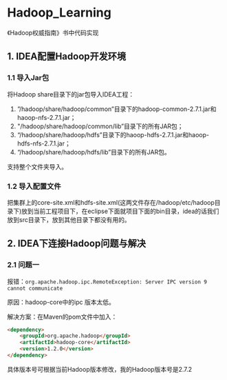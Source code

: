 # Hadoop_Learning
《Hadoop权威指南》书中代码实现
## 1. IDEA配置Hadoop开发环境
### 1.1 导入Jar包
将Hadoop share目录下的jar包导入IDEA工程：
1. ”/hadoop/share/hadoop/common”目录下的hadoop-common-2.7.1.jar和haoop-nfs-2.7.1.jar；
2. "/hadoop/share/hadoop/common/lib”目录下的所有JAR包；
3. “/hadoop/share/hadoop/hdfs”目录下的haoop-hdfs-2.7.1.jar和haoop-hdfs-nfs-2.7.1.jar；
4. “/hadoop/share/hadoop/hdfs/lib”目录下的所有JAR包。

支持整个文件夹导入。
### 1.2 导入配置文件
把集群上的core-site.xml和hdfs-site.xml(这两文件存在/hadoop/etc/hadoop目录下)放到当前工程项目下，在eclipse下面就项目下面的bin目录，idea的话我们放到src目录下，放到其他目录下都没有用的。
## 2. IDEA下连接Hadoop问题与解决
### 2.1 问题一
报错：`org.apache.hadoop.ipc.RemoteException: Server IPC version 9 cannot communicate`

原因：hadoop-core中的ipc 版本太低。

解决方案：在Maven的pom文件中加入：
```html
<dependency>
    <groupId>org.apache.hadoop</groupId>
    <artifactId>hadoop-core</artifactId>
    <version>1.2.0</version>
</dependency>
```
具体版本号可根据当前Hadoop版本修改，我的Hadoop版本号是2.7.2




